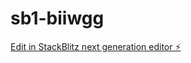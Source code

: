 # sb1-biiwgg

[Edit in StackBlitz next generation editor ⚡️](https://stackblitz.com/~/github.com/wanderpereira/sb1-biiwgg)